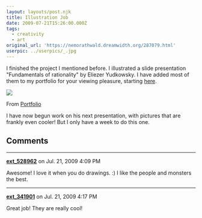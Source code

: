 ```yaml
---
layout: layouts/post.njk
title: Illustration Job
date: 2009-07-21T15:26:00.000Z
tags:
  - creativity
  - art
original_url: 'https://nemorathwald.dreamwidth.org/287079.html'
userpic: ../userpics/_.jpg
---
```

I finished the project I mentioned before. I illustrated a slide presentation "Fundamentals of rationality" by Eliezer Yudkowsky. I have added most of them to my portfolio for your viewing pleasure, starting [here](http://picasaweb.google.com/matt.mattarn/Portfolio#5360922883136967490).

[![](http://lh3.ggpht.com/_ENXtTKU9j1A/SmXS9XWkU0I/AAAAAAAAG9k/3irHQq1MZFk/s288/01-02-spockquestionmark.png)](http://picasaweb.google.com/lh/photo/IQIG1rL6wRrLP2Wpux-fpg?feat=embedwebsite)

From [Portfolio](http://picasaweb.google.com/matt.mattarn/Portfolio?feat=embedwebsite)

I have now begun work on his next presentation, with pictures that are frankly even cooler! But I only have a week to do this one.

## Comments

---

**[ext_528962](https://www.dreamwidth.org/users/ext_528962)** on Jul. 21, 2009 4:09 PM

Awesome! I love it when you do drawings. :) I like the people and monsters the best.

---

**[ext_341901](https://www.dreamwidth.org/users/ext_341901)** on Jul. 21, 2009 4:17 PM

Great job! They are really cool!
